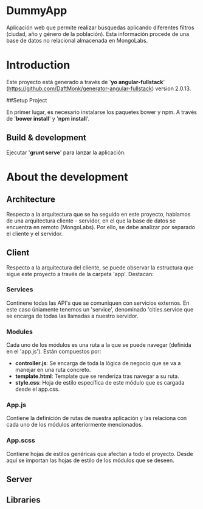 # DummyApp #

Aplicación web que permite realizar búsquedas aplicando diferentes filtros (ciudad, año y género de la población).
Esta información procede de una base de datos no relacional almacenada en MongoLabs.

# Introduction

Este proyecto está generado a través de '**yo angular-fullstack**' (https://github.com/DaftMonk/generator-angular-fullstack) version 2.0.13.


##Setup Project

En primer lugar, es necesario instalarse los paquetes bower y npm. A través de '**bower install**' y '**npm install**'.

## Build & development

Ejecutar '**grunt serve**' para lanzar la aplicación.


# About the development

## Architecture
Respecto a la arquitectura que se ha seguido en este proyecto, hablamos de una arquitectura cliente - servidor, en el que la base de datos se encuentra en remoto (MongoLabs).
Por ello, se debe analizar por separado el cliente y  el servidor.

## Client
Respecto a la arquitectura del cliente, se puede observar la estructura que sigue este proyecto a través de la carpeta 'app'. Destacan:

### Services
Continene todas las API's que se comuniquen con servicios externos. En este caso úniamente tenemos un 'service', denominado 'cities.service que se encarga de todas las llamadas a nuestro servidor.

### Modules
Cada uno de los módulos es una ruta a la que se puede navegar (definida en el 'app.js'). Están compuestos por:

* **controller.js**: Se encarga de toda la lógica de negocio que se va a manejar en una ruta concreto.
* **template.html**: Template que se renderiza tras navegar a su ruta.
* **style.css**: Hoja de estilo específica de este módulo que es cargada desde el app.css.

### App.js
Contiene la definición de rutas de nuestra aplicación y las relaciona con cada uno de los módulos anteriormente mencionados.

### App.scss
Contiene hojas de estilos genéricas que afectan a todo el proyecto.
Desde aquí se importan las hojas de estilo de los módulos que se deseen.

## Server

## Libraries
